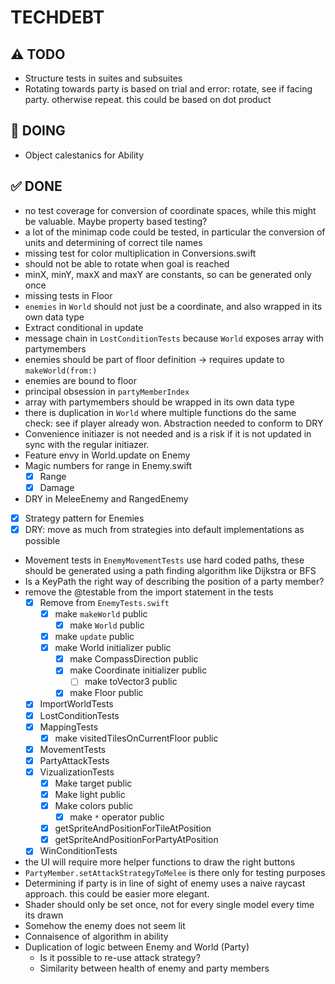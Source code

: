 # TECHDEBT

## ⚠️ TODO
- Structure tests in suites and subsuites
- Rotating towards party is based on trial and error: rotate, see if facing party. otherwise repeat. this could be based on dot product

## 🚧 DOING
- Object calestanics for Ability
    
            


## ✅ DONE
- no test coverage for conversion of coordinate spaces, while this might be valuable. Maybe property based testing?
- a lot of the minimap code could be tested, in particular the conversion of units and determining of correct tile names
- missing test for color multiplication in Conversions.swift
- should not be able to rotate when goal is reached
- minX, minY, maxX and maxY are constants, so can be generated only once
- missing tests in Floor
- `enemies` in `World` should not just be a coordinate, and also wrapped in its own data type
- Extract conditional in update
- message chain in `LostConditionTests` because `World` exposes array with partymembers
- enemies should be part of floor definition -> requires update to `makeWorld(from:)`
- enemies are bound to floor
- principal obsession in `partyMemberIndex`
- array with partymembers should be wrapped in its own data type
- there is duplication in `World` where multiple functions do the same check: see if player already won. Abstraction needed to conform to DRY
- Convenience initiazer is not needed and is a risk if it is not updated in sync with the regular initiazer.
- Feature envy in World.update on Enemy
- Magic numbers for range in Enemy.swift
    - [X] Range
    - [X] Damage
- DRY in MeleeEnemy and RangedEnemy
- [X] Strategy pattern for Enemies
- [X] DRY: move as much from strategies into default implementations as possible
- Movement tests in `EnemyMovementTests` use hard coded paths, these should be generated using a path finding algorithm like Dijkstra or BFS
- Is a KeyPath the right way of describing the position of a party member?
- remove the @testable from the import statement in the tests
    - [X] Remove from `EnemyTests.swift`
        - [X] make `makeWorld` public
            - [X] make `World` public
        - [X] make `update` public
        - [X] make World initializer public
            - [X] make CompassDirection public
            - [X] make Coordinate initializer public
                - [ ] make toVector3 public
            - [X] make Floor public
    - [X] ImportWorldTests
    - [X] LostConditionTests
    - [X] MappingTests
        - [X] make visitedTilesOnCurrentFloor public
    - [X] MovementTests
    - [X] PartyAttackTests
    - [X] VizualizationTests
        - [X] Make target public
        - [X] Make light public
        - [X] Make colors public
            - [X] make `*` operator public
        - [X] getSpriteAndPositionForTileAtPosition
        - [X] getSpriteAndPositionForPartyAtPosition
    - [X] WinConditionTests
- the UI will require more helper functions to draw the right buttons
- `PartyMember.setAttackStrategyToMelee` is there only for testing purposes
- Determining if party is in line of sight of enemy uses a naive raycast approach. this could be easier more elegant.
- Shader should only be set once, not for every single model every time its drawn
- Somehow the enemy does not seem lit
- Connaisence of algorithm in ability
- Duplication of logic between Enemy and World (Party)
    - Is it possible to re-use attack strategy?
    - Similarity between health of enemy and party members
